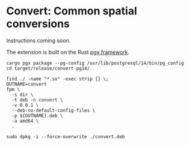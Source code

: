 # Convert:  Common spatial conversions

Instructions coming soon.

The extension is built on the Rust [pgx framework](https://github.com/tcdi/pgx).


```
cargo pgx package --pg-config /usr/lib/postgresql/14/bin/pg_config
cd target/release/convert-pg14/

find ./ -name "*.so" -exec strip {} \;
OUTNAME=convert
fpm \
  -s dir \
  -t deb -n convert \
  -v 0.0.1 \
  --deb-no-default-config-files \
  -p ${OUTNAME}.deb \
  -a amd64 \
  .

sudo dpkg -i --force-overwrite ./convert.deb
```

